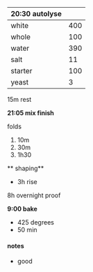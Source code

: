 
| 20:30 autolyse | |
| ----------- |:----|
| white       | 400 |
| whole       | 100 |
| water       | 390 |
| salt        |  11 |
| starter     | 100 |
| yeast       |   3 |

15m rest

**21:05 mix finish**

folds
1. 10m
2. 30m
3. 1h30 

** shaping** 
- 3h rise

8h overnight proof

**9:00 bake**
- 425 degrees
- 50 min

#### notes

- good
